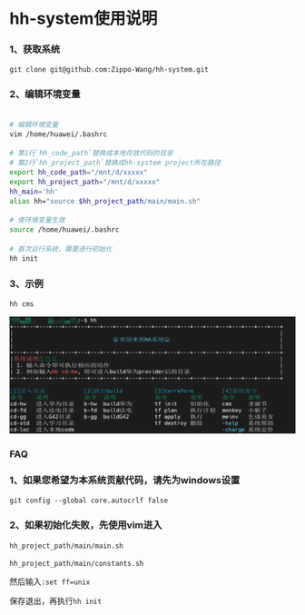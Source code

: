 # hh-system使用说明

### 1、获取系统
```git
git clone git@github.com:Zippo-Wang/hh-system.git
```
### 2、编辑环境变量
```bash

# 编辑环境变量
vim /home/huawei/.bashrc

# 第1行`hh_code_path`替换成本地存放代码的目录
# 第2行`hh_project_path`替换成hh-system project所在路径 
export hh_code_path="/mnt/d/xxxxx"
export hh_project_path="/mnt/d/xxxxx"
hh_main='hh'
alias hh="source $hh_project_path/main/main.sh"

# 使环境变量生效
source /home/huawei/.bashrc

# 首次运行系统，需要进行初始化
hh init
```

### 3、示例
```bash
hh cms
```
![img.png](img.png)

### FAQ

### 1、如果您希望为本系统贡献代码，请先为windows设置
```git
git config --global core.autocrlf false
```

### 2、如果初始化失败，先使用vim进入

`hh_project_path/main/main.sh`

`hh_project_path/main/constants.sh`

然后输入`:set ff=unix`

保存退出，再执行`hh init`
